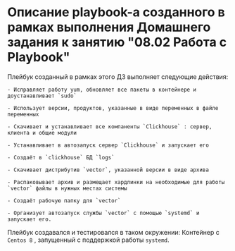 # Описание playbook-а созданного в рамках выполнения Домашнего задания к занятию "08.02 Работа с Playbook"

Плейбук созданный в рамках этого ДЗ выполняет следующие действия:

    - Исправляет работу yum, обновляет все пакеты в контейнере и доустанавливает `sudo`

    - Использует версии, продуктов, указанные в виде переменных в файле переменных

    - Скачивает и устанавливает все компаненты `Clickhouse` : сервер, клиента и общие модули

    - Устанавливает в автозапуск сервер `Clickhouse` и запускает его

    - Создаёт в `clickhouse` БД `logs`

    - Скачивает дистрибутив `vector`, указанной версии в виде архива

    - Распаковывает архив и размещает хардлинки на необходимые для работы `vector` файлы в нужных местах системы

    - Создаёт рабочую папку для `vector`

    - Организует автозапуск службы `vector` с помощью `systemd` и запускает его.


Плейбук создавался и тестировался в таком окружении: Контейнер с `Centos 8` , запущенный с поддержкой работы `systemd`.
